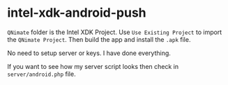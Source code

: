 # intel-xdk-android-push

`QNimate` folder is the Intel XDK Project. Use `Use Existing Project` to import the `QNimate Project`. Then build the app and install the `.apk` file. 

No need to setup server or keys. I have done everything. 

If you want to see how my server script looks then check in `server/android.php` file.
